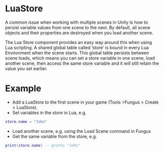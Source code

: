 # LuaStore

A common issue when working with multiple scenes in Unity is how to persist variable values from one scene to the next. By default, all scene objects and their properties are destroyed when you load another scene.

The Lua Store component provides an easy way around this when using Lua scripting. A shared global table called ‘store’ is bound in every Lua Environment when the scene starts. This global table persists between scene loads, which means you can set a store variable in one scene, load another scene, then access the same store variable and it will still retain the value you set earlier.

# Example

- Add a LuaStore to the first scene in your game (Tools >Fungus > Create > LuaStore). 
- Set variables in the store in Lua, e.g. 

```lua
store.name = "John"
```

- Load another scene, e.g. using the Load Scene command in Fungus
- Get the same variable from the store, e.g.

```lua
print(store.name) -- prints "John"
```